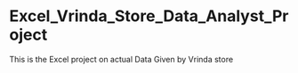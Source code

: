 # Excel_Vrinda_Store_Data_Analyst_Project

This is the Excel project on actual Data Given by Vrinda store 
